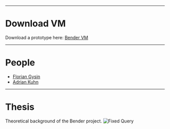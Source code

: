 
---
# Download VM

Download a prototype here:
[Bender VM](%base_url%/wiki/projects/archive/bender/download)


---
# People


- [Florian Gysin](%base_url%/wiki/alumni/floriangysin)
- [Adrian Kuhn](%base_url%/wiki/alumni/adriankuhn)


---
# Thesis
Theoretical background of the Bender project.
![Fixed Query](%base_url%/scgbib/fixedquery)

